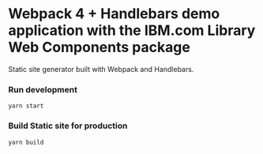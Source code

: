 # Webpack 4 + Handlebars demo application with the IBM.com Library Web Components package

Static site generator built with Webpack and Handlebars.

### Run development

```
yarn start
```

### Build Static site for production

```
yarn build
```

